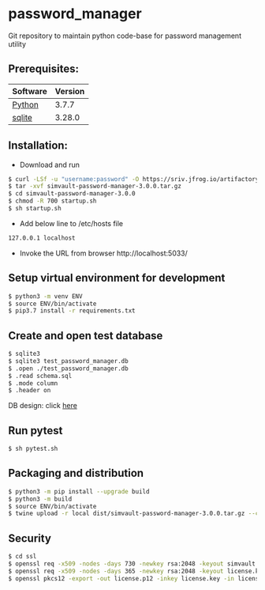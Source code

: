 # password_manager
Git repository to maintain python code-base for password management utility

## Prerequisites:

| Software                                                       | Version |
|----------------------------------------------------------------|---------|
| [Python](https://docs.python-guide.org/starting/install3/osx/) | 3.7.7   |
| [sqlite](https://www.sqlite.org/download.html)                 | 3.28.0  |

## Installation:

- Download and run
```sh
$ curl -LSf -u "username:password" -O https://sriv.jfrog.io/artifactory/password-manager-local/simvault-password-manager/3.0.0/simvault-password-manager-3.0.0.tar.gz
$ tar -xvf simvault-password-manager-3.0.0.tar.gz
$ cd simvault-password-manager-3.0.0
$ chmod -R 700 startup.sh
$ sh startup.sh
```
- Add below line to /etc/hosts file

```sh
127.0.0.1 localhost
```
- Invoke the URL from browser http://localhost:5033/

## Setup virtual environment for development

```sh
$ python3 -m venv ENV
$ source ENV/bin/activate
$ pip3.7 install -r requirements.txt
```

## Create and open test database

```sh
$ sqlite3
$ sqlite3 test_password_manager.db
$ .open ./test_password_manager.db
$ .read schema.sql
$ .mode column
$ .header on
```
DB design: click [here](schema.sql)

## Run pytest

```sh
$ sh pytest.sh
```

## Packaging and distribution

```sh
$ python3 -m pip install --upgrade build
$ python3 -m build
$ source ENV/bin/activate
$ twine upload -r local dist/simvault-password-manager-3.0.0.tar.gz --config-file .pypirc
```


## Security

```sh
$ cd ssl
$ openssl req -x509 -nodes -days 730 -newkey rsa:2048 -keyout simvault.key -out simvault.crt -config req.cnf -sha256
$ openssl req -x509 -nodes -days 365 -newkey rsa:2048 -keyout license.key -out license.crt
$ openssl pkcs12 -export -out license.p12 -inkey license.key -in license.crt
```
